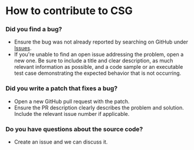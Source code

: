 # How to contribute to CSG

### Did you find a bug?
* Ensure the bug was not already reported by searching on GitHub under [Issues](https://github.com/erictuvesson/CSG/issues).
* If you're unable to find an open issue addressing the problem, open a new one. Be sure to include a title and clear description, as much relevant information as possible, and a code sample or an executable test case demonstrating the expected behavior that is not occurring.

### Did you write a patch that fixes a bug?
* Open a new GitHub pull request with the patch.
* Ensure the PR description clearly describes the problem and solution. Include the relevant issue number if applicable.

### Do you have questions about the source code?
* Create an issue and we can discuss it.
